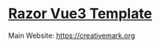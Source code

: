 # [Razor Vue3 Template](https://razorvue.creativemark.org/)

Main Website: https://creativemark.org
